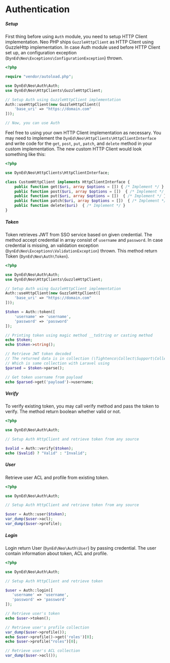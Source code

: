 # Authentication


##### Setup
First thing before using `Auth` module, you need to setup HTTP Client implementation. Neo PHP ships `GuzzleHttpClient` as HTTP Client using GuzzleHttp implementation. In case Auth module used before HTTP Client set up, an configuration exception (`DynEd\Neo\Exceptions\ConfigurationException`) thrown.

```php
<?php 

require "vendor/autoload.php";

use DynEd\Neo\Auth\Auth;
use DynEd\Neo\HttpClients\GuzzleHttpClient;

// Setup Auth using GuzzleHttpClient implementation
Auth::useHttpClient(new GuzzleHttpClient([
    'base_uri' => "https://domain.com"
]));

// Now, you can use Auth
```

Feel free to using your own HTTP Client implementation as necessary. You may need to implement the `DynEd\Neo\HttpClients\HttpClientInterface` and write code for the `get`, `post`, `put`, `patch`, and `delete` method in your custom implementation. The new custom HTTP Client would look something like this:

```php
<?php

use DynEd\Neo\HttpClients\HttpClientInterface;

class CustomHttpClient implements HttpClientInterface {
    public function get($uri, array $options = []) { /* Implement */ }
    public function post($uri, array $options = [])  { /* Implement */ }
    public function put($uri, array $options = [])  { /* Implement */ }
    public function patch($uri, array $options = [])  { /* Implement */ }
    public function delete($uri)  { /* Implement */ }
}
```

##### Token
Token retrieves JWT from SSO service based on given credential. The method accept credential in array consist of `username` and `password`. In case credential is missing, an validation exception (`DynEd\Neo\Exceptions\ValidationException`) thrown. This method return Token (`DynEd\Neo\Auth\Token`).

```php
<?php

use DynEd\Neo\Auth\Auth;
use DynEd\Neo\HttpClients\GuzzleHttpClient;

// Setup Auth using GuzzleHttpClient implementation
Auth::useHttpClient(new GuzzleHttpClient([
    'base_uri' => "https://domain.com"
]));

$token = Auth::token([
    'username' => 'username',
    'password' => 'password'
]);

// Printing token using magic method __toString or casting method
echo $token;
echo $token->string();

// Retrieve JWT token decoded
// The returned data is in collection (\Tightenco\Collect\Support\Collection)
// Which is same collection with Laravel using
$parsed = $token->parse();

// Get token username from payload
echo $parsed->get('payload')->username;
```

##### Verify
To verify existing token, you may call verify method and pass the token to verify. The method return boolean whether valid or not.

```php
<?php

use DynEd\Neo\Auth\Auth;

// Setup Auth HttpClient and retrieve token from any source

$valid = Auth::verify($token);
echo ($valid) ? "Valid" : "Invalid";
```

##### User
Retrieve user ACL and profile from existing token.

 ```php
<?php

use DynEd\Neo\Auth\Auth;

// Setup Auth HttpClient and retrieve token from any source

$user = Auth::user($token);
var_dump($user->acl);
var_dump($user->profile);
```

 
##### Login
Login return User (`DynEd\Neo\Auth\User`) by passing credential. The user contain information about token, ACL and profile.

 ```php
<?php

use DynEd\Neo\Auth\Auth;

// Setup Auth HttpClient and retrieve token

$user = Auth::login([
    'username' => 'username',
    'password' => 'password'
]);

// Retrieve user's token
echo $user->token();

// Retrieve user's profile collection
var_dump($user->profile());
echo $user->profile()->get('roles')[0];
echo $user->profile("roles")[0];

// Retrieve user's ACL collection
var_dump($user->acl());
```
 